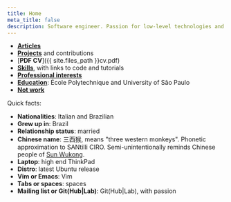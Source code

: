 ```yaml
---
title: Home
meta_title: false
description: Software engineer. Passion for low-level technologies and educational applications.
---
```


- [**Articles**](articles)
- [**Projects**](projects) and contributions
- [**PDF CV**]({{ site.files_path }}cv.pdf)
- [**Skills**](skills), with links to code and tutorials
- [**Professional interests**](interests)
- [**Education**](education): École Polytechnique and University of São Paulo
- [**Not work**](not-work/)

Quick facts:

- **Nationalities**: Italian and Brazilian
- **Grew up in**: Brazil
- **Relationship status**: married
- **Chinese name**: 三西猴, means "three western monkeys". Phonetic approximation to SANtilli CIRO. Semi-unintentionally reminds Chinese people of [Sun Wukong](https://en.wikipedia.org/wiki/Sun_Wukong).
- **Laptop**: high end ThinkPad
- **Distro**: latest Ubuntu release
- **Vim or Emacs**: Vim
- **Tabs or spaces**: spaces
- **Mailing list or Git(Hub\|Lab)**: Git(Hub\|Lab), with passion
